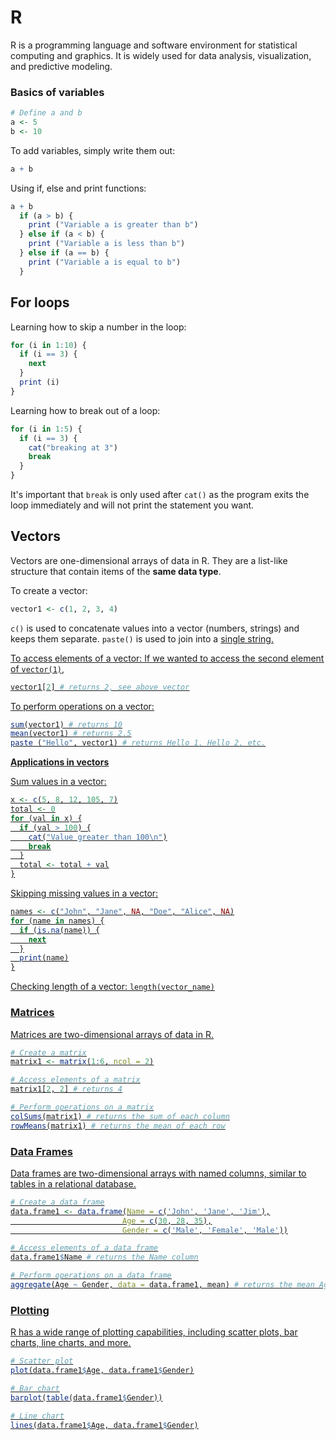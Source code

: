 # R

R is a programming language and software environment for statistical computing and graphics. It is widely used for data analysis, visualization, and predictive modeling.

### Basics of variables
```r
# Define a and b
a <- 5
b <- 10
```

To add variables, simply write them out:

```r
a + b
```

Using if, else and print functions:
```r
a + b
  if (a > b) {
    print ("Variable a is greater than b")
  } else if (a < b) {
    print ("Variable a is less than b")
  } else if (a == b) {
    print ("Variable a is equal to b")
  }
```

## For loops
Learning how to skip a number in the loop:

```r
for (i in 1:10) {
  if (i == 3) {
    next
  }
  print (i)
}
```

Learning how to break out of a loop:
```r
for (i in 1:5) {
  if (i == 3) {
    cat("breaking at 3")
    break
  }
}
```
It's important that `break` is only used after `cat()` as the program exits the loop immediately and will not print the statement you want.

  
## Vectors

Vectors are one-dimensional arrays of data in R. They are a list-like structure that contain items of the **same data type**.

To create a vector:
```r
vector1 <- c(1, 2, 3, 4)
```
`c()` is used to concatenate values into a vector (numbers, strings) and keeps them separate.
`paste()` is used to join into a <u> single <u> string.


To access elements of a vector:
If we wanted to access the second element of `vector(1)`,
```r
vector1[2] # returns 2, see above vector
```


To perform operations on a vector:
```r
sum(vector1) # returns 10
mean(vector1) # returns 2.5
paste ("Hello", vector1) # returns Hello 1, Hello 2, etc.
```


**Applications in vectors**

Sum values in a vector:
```r
x <- c(5, 8, 12, 105, 7)
total <- 0
for (val in x) {
  if (val > 100) {
    cat("Value greater than 100\n")
    break
  }
  total <- total + val
}
```

Skipping missing values in a vector:
```r
names <- c("John", "Jane", NA, "Doe", "Alice", NA)
for (name in names) {
  if (is.na(name)) {
    next
  }
  print(name)
}
```

Checking length of a vector:
`length(vector_name)`


### Matrices

Matrices are two-dimensional arrays of data in R.

```r
# Create a matrix
matrix1 <- matrix(1:6, ncol = 2)

# Access elements of a matrix
matrix1[2, 2] # returns 4

# Perform operations on a matrix
colSums(matrix1) # returns the sum of each column
rowMeans(matrix1) # returns the mean of each row
```

### Data Frames

Data frames are two-dimensional arrays with named columns, similar to tables in a relational database.

```r
# Create a data frame
data.frame1 <- data.frame(Name = c('John', 'Jane', 'Jim'),
                         Age = c(30, 28, 35),
                         Gender = c('Male', 'Female', 'Male'))

# Access elements of a data frame
data.frame1$Name # returns the Name column

# Perform operations on a data frame
aggregate(Age ~ Gender, data = data.frame1, mean) # returns the mean Age by Gender
```

### Plotting

R has a wide range of plotting capabilities, including scatter plots, bar charts, line charts, and more.

```r
# Scatter plot
plot(data.frame1$Age, data.frame1$Gender)

# Bar chart
barplot(table(data.frame1$Gender))

# Line chart
lines(data.frame1$Age, data.frame1$Gender)
```

